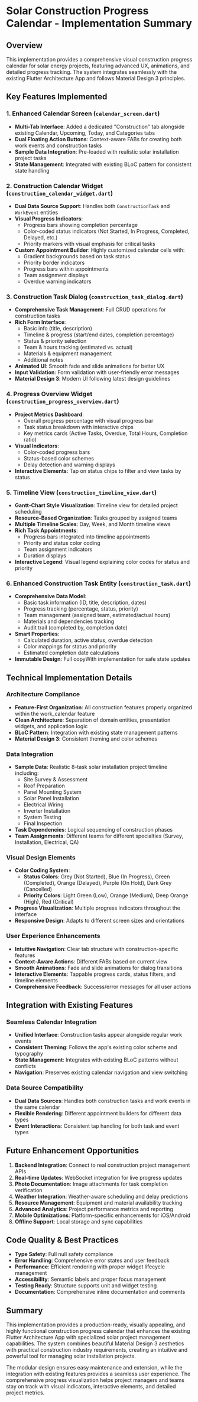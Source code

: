 # Solar Construction Progress Calendar - Implementation Summary

## Overview

This implementation provides a comprehensive visual construction progress calendar for solar energy projects, featuring advanced UX, animations, and detailed progress tracking. The system integrates seamlessly with the existing Flutter Architecture App and follows Material Design 3 principles.

## Key Features Implemented

### 1. **Enhanced Calendar Screen** (`calendar_screen.dart`)
- **Multi-Tab Interface**: Added a dedicated "Construction" tab alongside existing Calendar, Upcoming, Today, and Categories tabs
- **Dual Floating Action Buttons**: Context-aware FABs for creating both work events and construction tasks
- **Sample Data Integration**: Pre-loaded with realistic solar installation project tasks
- **State Management**: Integrated with existing BLoC pattern for consistent state handling

### 2. **Construction Calendar Widget** (`construction_calendar_widget.dart`)
- **Dual Data Source Support**: Handles both `ConstructionTask` and `WorkEvent` entities
- **Visual Progress Indicators**: 
  - Progress bars showing completion percentage
  - Color-coded status indicators (Not Started, In Progress, Completed, Delayed, etc.)
  - Priority markers with visual emphasis for critical tasks
- **Custom Appointment Builder**: Highly customized calendar cells with:
  - Gradient backgrounds based on task status
  - Priority border indicators
  - Progress bars within appointments
  - Team assignment displays
  - Overdue warning indicators

### 3. **Construction Task Dialog** (`construction_task_dialog.dart`)
- **Comprehensive Task Management**: Full CRUD operations for construction tasks
- **Rich Form Interface**:
  - Basic info (title, description)
  - Timeline & progress (start/end dates, completion percentage)
  - Status & priority selection
  - Team & hours tracking (estimated vs. actual)
  - Materials & equipment management
  - Additional notes
- **Animated UI**: Smooth fade and slide animations for better UX
- **Input Validation**: Form validation with user-friendly error messages
- **Material Design 3**: Modern UI following latest design guidelines

### 4. **Progress Overview Widget** (`construction_progress_overview.dart`)
- **Project Metrics Dashboard**:
  - Overall progress percentage with visual progress bar
  - Task status breakdown with interactive chips
  - Key metrics cards (Active Tasks, Overdue, Total Hours, Completion ratio)
- **Visual Indicators**:
  - Color-coded progress bars
  - Status-based color schemes
  - Delay detection and warning displays
- **Interactive Elements**: Tap on status chips to filter and view tasks by status

### 5. **Timeline View** (`construction_timeline_view.dart`)
- **Gantt-Chart Style Visualization**: Timeline view for detailed project scheduling
- **Resource-Based Organization**: Tasks grouped by assigned teams
- **Multiple Timeline Scales**: Day, Week, and Month timeline views
- **Rich Task Appointments**:
  - Progress bars integrated into timeline appointments
  - Priority and status color coding
  - Team assignment indicators
  - Duration displays
- **Interactive Legend**: Visual legend explaining color codes for status and priority

### 6. **Enhanced Construction Task Entity** (`construction_task.dart`)
- **Comprehensive Data Model**:
  - Basic task information (ID, title, description, dates)
  - Progress tracking (percentage, status, priority)
  - Team management (assigned team, estimated/actual hours)
  - Materials and dependencies tracking
  - Audit trail (completed by, completion date)
- **Smart Properties**:
  - Calculated duration, active status, overdue detection
  - Color mappings for status and priority
  - Estimated completion date calculations
- **Immutable Design**: Full copyWith implementation for safe state updates

## Technical Implementation Details

### Architecture Compliance
- **Feature-First Organization**: All construction features properly organized within the work_calendar feature
- **Clean Architecture**: Separation of domain entities, presentation widgets, and application logic
- **BLoC Pattern**: Integration with existing state management patterns
- **Material Design 3**: Consistent theming and color schemes

### Data Integration
- **Sample Data**: Realistic 8-task solar installation project timeline including:
  - Site Survey & Assessment
  - Roof Preparation
  - Panel Mounting System
  - Solar Panel Installation
  - Electrical Wiring
  - Inverter Installation
  - System Testing
  - Final Inspection
- **Task Dependencies**: Logical sequencing of construction phases
- **Team Assignments**: Different teams for different specialties (Survey, Installation, Electrical, QA)

### Visual Design Elements
- **Color Coding System**:
  - **Status Colors**: Grey (Not Started), Blue (In Progress), Green (Completed), Orange (Delayed), Purple (On Hold), Dark Grey (Cancelled)
  - **Priority Colors**: Light Green (Low), Orange (Medium), Deep Orange (High), Red (Critical)
- **Progress Visualization**: Multiple progress indicators throughout the interface
- **Responsive Design**: Adapts to different screen sizes and orientations

### User Experience Enhancements
- **Intuitive Navigation**: Clear tab structure with construction-specific features
- **Context-Aware Actions**: Different FABs based on current view
- **Smooth Animations**: Fade and slide animations for dialog transitions
- **Interactive Elements**: Tappable progress cards, status filters, and timeline elements
- **Comprehensive Feedback**: Success/error messages for all user actions

## Integration with Existing Features

### Seamless Calendar Integration
- **Unified Interface**: Construction tasks appear alongside regular work events
- **Consistent Theming**: Follows the app's existing color scheme and typography
- **State Management**: Integrates with existing BLoC patterns without conflicts
- **Navigation**: Preserves existing calendar navigation and view switching

### Data Source Compatibility
- **Dual Data Sources**: Handles both construction tasks and work events in the same calendar
- **Flexible Rendering**: Different appointment builders for different data types
- **Event Interactions**: Consistent tap handling for both task and event types

## Future Enhancement Opportunities

1. **Backend Integration**: Connect to real construction project management APIs
2. **Real-time Updates**: WebSocket integration for live progress updates
3. **Photo Documentation**: Image attachments for task completion verification
4. **Weather Integration**: Weather-aware scheduling and delay predictions
5. **Resource Management**: Equipment and material availability tracking
6. **Advanced Analytics**: Project performance metrics and reporting
7. **Mobile Optimizations**: Platform-specific enhancements for iOS/Android
8. **Offline Support**: Local storage and sync capabilities

## Code Quality & Best Practices

- **Type Safety**: Full null safety compliance
- **Error Handling**: Comprehensive error states and user feedback
- **Performance**: Efficient rendering with proper widget lifecycle management
- **Accessibility**: Semantic labels and proper focus management
- **Testing Ready**: Structure supports unit and widget testing
- **Documentation**: Comprehensive inline documentation and comments

## Summary

This implementation provides a production-ready, visually appealing, and highly functional construction progress calendar that enhances the existing Flutter Architecture App with specialized solar project management capabilities. The system combines beautiful Material Design 3 aesthetics with practical construction industry requirements, creating an intuitive and powerful tool for managing solar installation projects.

The modular design ensures easy maintenance and extension, while the integration with existing features provides a seamless user experience. The comprehensive progress visualization helps project managers and teams stay on track with visual indicators, interactive elements, and detailed project metrics.
